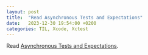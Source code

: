 ```yaml
---
layout: post
title:  "Read Asynchronous Tests and Expectations"
date:   2023-12-30 19:54:00 +0200
categories: TIL, Xcode, Xctest
---
```

Read [Asynchronous Tests and Expectations](https://developer.apple.com/documentation/xctest/asynchronous_tests_and_expectations).
